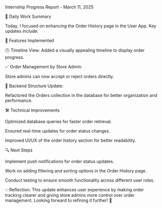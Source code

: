 Internship Progress Report - March 11, 2025

📌 Daily Work Summary

Today, I focused on enhancing the Order History page in the User App. Key updates include:

🚀 Features Implemented

🕒 Timeline View: Added a visually appealing timeline to display order progress.

✅ Order Management by Store Admin:

Store admins can now accept or reject orders directly.

📂 Backend Structure Update:

Refactored the Orders collection in the database for better organization and performance.

🛠️ Technical Improvements

Optimized database queries for faster order retrieval.

Ensured real-time updates for order status changes.

Improved UI/UX of the order history section for better readability.

🔍 Next Steps

Implement push notifications for order status updates.

Work on adding filtering and sorting options in the Order History page.

Conduct testing to ensure smooth functionality across different user roles.

💡 Reflection: This update enhances user experience by making order tracking clearer and giving store admins more control over order management. Looking forward to refining it further! 🚀